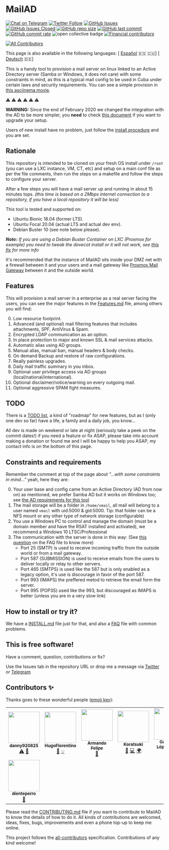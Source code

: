 # MailAD

[![Chat on Telegram](https://img.shields.io/badge/Chat%20on-Telegram-brightgreen?style=flat-square)](https://t.me/MailAD_dev) [![Twitter Follow](https://img.shields.io/twitter/follow/co7wt?label=Follow&style=flat-square)](https://twitter.com/co7wt) [![GitHub Issues](https://img.shields.io/github/issues/stdevPavelmc/mailad?style=flat-square)](https://github.com/stdevPavelmc/mailad/issues) [![GitHub Issues Closed](https://img.shields.io/github/issues-closed/stdevPavelmc/mailad?style=flat-square)](https://github.com/stdevPavelmc/mailad/issues?q=is%3Aissue+is%3Aclosed) [![GitHub repo size](https://img.shields.io/github/repo-size/stdevPavelmc/mailad?style=flat-square)](https://github.com/stdevPavelmc/mailad/archive/master.zip) [![GitHub last commit](https://img.shields.io/github/last-commit/stdevPavelmc/mailad?style=flat-square)](https://github.com/stdevPavelmc/mailad/commits/master) [![GitHub commit rate](https://img.shields.io/github/commit-activity/m/stdevPavelmc/mailad?style=flat-square)](https://github.com/stdevPavelmc/mailad/commits/master) <img alt="open collective badge" src="https://opencollective.com/mailad/tiers/backers/badge.svg?label=backer&color=brightgreen" /> [![Financial contributors](https://opencollective.com/mailad/tiers/badge.svg)](https://opencollective.com/mailad)

<!-- ALL-CONTRIBUTORS-BADGE:START - Do not remove or modify this section -->
[![All Contributors](https://img.shields.io/badge/all_contributors-8-orange.svg?style=flat-square)](#contributors-)
<!-- ALL-CONTRIBUTORS-BADGE:END -->

This page is also available in the following languages: [ [Español](i18n/README.es.md) 🇪🇸 🇨🇺] [ [Deutsch](i18n/README.de.md) 🇩🇪]

This is a handy tool to provision a mail server on linux linked to an Active Directory server (Samba or Windows, it does not care) with some constraints in mind, as this is a typical mail config to be used in Cuba under certain laws and security requirements. You can see a simple provision in [this asciinema movie](https://asciinema.org/a/fD1LuVLfeb8RPCHOIgbR1J9d8).

⚠️ ⚠️ ⚠️ ⚠️ ⚠️ ⚠️

**WARNING:** Since the end of February 2020 we changed the integration with the AD to be more simpler, you **need** to check [this document](Simplify_AD_config.md) if you want to upgrade your setup.

Users of new install have no problem, just follow the [install procedure](INSTALL.md) and you are set.

## Rationale

This repository is intended to be cloned on your fresh OS install under `/root` (you can use a LXC instance, VM, CT, etc) and setup on a main conf file as per the file comments, then run the steps on a makefile and follow the steps to configure your server.

After a few steps you will have a mail server up and running in about 15 minutes tops. _(this time is based on a 2Mbps internet connection to a repository, if you have a local repository it will be less)_

This tool is tested and supported on:

- Ubuntu Bionic 18.04 (former LTS).
- Ubuntu Focal 20.04 (actual LTS and actual dev env).
- Debian Buster 10 (see note below please).

_**Note:** If you are using a Debian Buster Container on LXC (Proxmox for example) you need to tweak the dovecot install or it will not work, see [this fix](https://serverfault.com/questions/976250/dovecot-lxc-apparmor-denied-buster) for more info_

It's recommended that the instance of MailAD sits inside your DMZ net with a firewall between it and your users and a mail gateway like [Proxmox Mail Gateway](https://www.proxmox.com/en/proxmox-mail-gateway) between it and the outside world.

## Features

This will provision a mail server in a enterprise as a real server facing the users, you can see the major features in the [Features.md](Features.md) file, among others you will find:

0. Low resource footprint.
0. Advanced (and optional) mail filtering features that includes attachments, SPF, AntiVirus & Spam.
0. Encrypted LDAP communication as an option.
0. In place protection to major and known SSL & mail services attacks.
0. Automatic alias using AD groups.
0. Manual alias, manual ban, manual headers & body checks.
0. On demand Backup and restore of raw configurations.
0. Really painless upgrades.
0. Daily mail traffic summary in you inbox.
0. Optional user privilege access via AD groups (local/national/international).
0. Optional disclaimer/notice/warning on every outgoing mail.
0. Optional aggressive SPAM fight measures.

## TODO

There is a [TODO list](TODO.md), a kind of "roadmap" for new features, but as I (only one dev so far) have a life, a family and a daily job, you know...

All dev is made on weekend or late at night (seriously take a peek on the commit dates!) if you need a feature or fix ASAP, please take into account making a donation or found me and I will be happy to help you ASAP, my contact info is on the bottom of this page.

## Constraints and requirements

Remember the comment at top of the page about _"...with some constraints in mind..."_ yeah, here they are:

0. Your user base and config came from an Active Directory (AD from now on) as mentioned, we prefer Samba AD but it works on Windows too; see [the AD requirements for this tool](AD_Requirements.md)
0. The mail storage will be a folder in `/home/vmail`, all mail will belong to a user named `vmail` with uid:5000 & gid:5000. Tip: that folder can be a NFS mount or any other type of network storage (configurable)
0. You use a Windows PC to control and manage the domain (must be a domain member and have the RSAT installed and activated), we recommend a Windows 10 LTSC/Professional
0. The communication with the server is done in this way: (See [this question](FAQ.md#what-ports-i-need-to-get-open-to-make-sure-the-servers-works-ok) on the FAQ file to know more)
    - Port 25 (SMTP) is used to receive incoming traffic from the outside world or from a mail gateway.
    - Port 587 (SUBMISSION) is used to receive emails from the users to deliver locally or relay to other servers.
    - Port 465 (SMTPS) is used like the 587 but is only enabled as a legacy option, it's use is discourage in favor of the port 587.
    - Port 993 (IMAPS) the preffered metod to retrieve the email form the server.
    - Port 995 (POP3S) used like the 993, but discouraged as IMAPS is better (unless you are in a very slow link)

## How to install or try it?

We have a [INSTALL.md](INSTALL.md) file just for that, and also a [FAQ](FAQ.md) file with common problems.

## This is free software!

Have a comment, question, contributions or fix?

Use the Issues tab in the repository URL or drop me a message via [Twitter](https://twitter.com/co7wt) or [Telegram](https://t.me/pavelmc)

## Contributors ✨

Thanks goes to these wonderful people ([emoji key](https://allcontributors.org/docs/en/emoji-key)):

<!-- ALL-CONTRIBUTORS-LIST:START - Do not remove or modify this section -->
<!-- prettier-ignore-start -->
<!-- markdownlint-disable -->
<table>
  <tr>
    <td align="center"><a href="https://github.com/danny920825"><img src="https://avatars2.githubusercontent.com/u/33090194?v=4?s=100" width="100px;" alt=""/><br /><sub><b>danny920825</b></sub></a><br /><a href="https://github.com/stdevPavelmc/mailad/commits?author=danny920825" title="Tests">⚠️</a> <a href="#ideas-danny920825" title="Ideas, Planning, & Feedback">🤔</a></td>
    <td align="center"><a href="https://github.com/HugoFlorentino"><img src="https://avatars0.githubusercontent.com/u/11479345?v=4?s=100" width="100px;" alt=""/><br /><sub><b>HugoFlorentino</b></sub></a><br /><a href="#ideas-HugoFlorentino" title="Ideas, Planning, & Feedback">🤔</a> <a href="#example-HugoFlorentino" title="Examples">💡</a></td>
    <td align="center"><a href="https://www.sysadminsdecuba.com"><img src="https://avatars1.githubusercontent.com/u/12705691?v=4?s=100" width="100px;" alt=""/><br /><sub><b>Armando Felipe</b></sub></a><br /><a href="#ideas-armandofcom" title="Ideas, Planning, & Feedback">🤔</a></td>
    <td align="center"><a href="https://github.com/Koratsuki"><img src="https://avatars0.githubusercontent.com/u/20727446?v=4?s=100" width="100px;" alt=""/><br /><sub><b>Koratsuki</b></sub></a><br /><a href="#ideas-Koratsuki" title="Ideas, Planning, & Feedback">🤔</a> <a href="https://github.com/stdevPavelmc/mailad/commits?author=Koratsuki" title="Code">💻</a> <a href="#translation-Koratsuki" title="Translation">🌍</a></td>
    <td align="center"><a href="http://www.daxslab.com"><img src="https://avatars0.githubusercontent.com/u/13596248?v=4?s=100" width="100px;" alt=""/><br /><sub><b>Gabriel A. López López</b></sub></a><br /><a href="#translation-glpzzz" title="Translation">🌍</a></td>
    <td align="center"><a href="https://github.com/oneohthree"><img src="https://avatars0.githubusercontent.com/u/7398832?v=4?s=100" width="100px;" alt=""/><br /><sub><b>oneohthree</b></sub></a><br /><a href="#ideas-oneohthree" title="Ideas, Planning, & Feedback">🤔</a></td>
    <td align="center"><a href="http://iskra.ml"><img src="https://avatars3.githubusercontent.com/u/6555851?v=4?s=100" width="100px;" alt=""/><br /><sub><b>Eddy Ernesto del Valle Pino</b></sub></a><br /><a href="https://github.com/stdevPavelmc/mailad/commits?author=edelvalle" title="Documentation">📖</a></td>
  </tr>
  <tr>
    <td align="center"><a href="https://github.com/dienteperro"><img src="https://avatars.githubusercontent.com/u/5240140?v=4?s=100" width="100px;" alt=""/><br /><sub><b>dienteperro</b></sub></a><br /><a href="https://github.com/stdevPavelmc/mailad/commits?author=dienteperro" title="Documentation">📖</a></td>
  </tr>
</table>

<!-- markdownlint-restore -->
<!-- prettier-ignore-end -->

<!-- ALL-CONTRIBUTORS-LIST:END -->

Please read the [CONTRIBUTING.md](CONTRIBUTING.md) file if you want to contribute to MailAD to know the details of how to do it. All kinds of contributions are welcomed, ideas, fixes, bugs, improvements and even a phone top-up to keep me online.

This project follows the [all-contributors](https://github.com/all-contributors/all-contributors) specification. Contributions of any kind welcome!
